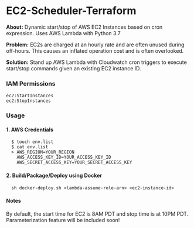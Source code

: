 # EC2-Scheduler-Terraform
<strong>About:</strong> Dynamic start/stop of AWS EC2 Instances based on cron expression. Uses AWS Lambda with Python 3.7 

<strong>Problem:</strong> EC2s are charged at an hourly rate and are often unused during off-hours. This causes an inflated operation cost and is often overlooked.

<strong>Solution:</strong> Stand up AWS Lambda with Cloudwatch cron triggers to execute start/stop commands given an existing EC2 instance ID.


### IAM Permissions
```
ec2:StartInstances
ec2:StopInstances
```

### Usage
#### 1. AWS Credentials
```
  $ touch env.list
  $ cat env.list
  > AWS_REGION=YOUR_REGION
    AWS_ACCESS_KEY_ID=YOUR_ACCESS_KEY_ID
    AWS_SECRET_ACCESS_KEY=YOUR_SECRET_ACCESS_KEY
```

#### 2. Build/Package/Deploy using Docker 
```
  sh docker-deploy.sh <lambda-assume-role-arn> <ec2-instance-id>
```


#### Notes
By default, the start time for EC2 is 8AM PDT and stop time is at 10PM PDT. Parameterization feature will be included soon!


